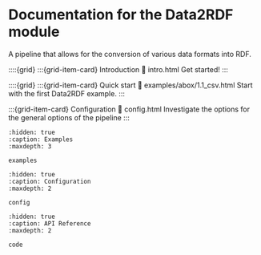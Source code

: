 # Documentation for the Data2RDF module

A pipeline that allows for the conversion of various data formats into RDF.

::::{grid}
:::{grid-item-card} Introduction
:link: intro.html
Get started!
:::

::::{grid}
:::{grid-item-card} Quick start
:link: examples/abox/1.1_csv.html
Start with the first Data2RDF example.
:::

:::{grid-item-card} Configuration
:link: config.html
Investigate the options for the general options of the pipeline
:::



```{toctree}
:hidden: true
:caption: Examples
:maxdepth: 3

examples
```

```{toctree}
:hidden: true
:caption: Configuration
:maxdepth: 2

config
```

```{toctree}
:hidden: true
:caption: API Reference
:maxdepth: 2

code
```
